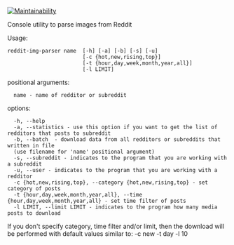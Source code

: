 [![Maintainability](https://api.codeclimate.com/v1/badges/92d18413fdc52546576d/maintainability)](https://codeclimate.com/github/qmka/reddit-pars/maintainability)

Console utility to parse images from Reddit

Usage:
```
reddit-img-parser name  [-h] [-a] [-b] [-s] [-u]
                        [-c {hot,new,rising,top}]
                        [-t {hour,day,week,month,year,all}] 
                        [-l LIMIT]
```

positional arguments:
```
  name - name of redditor or subreddit
```

options:
```
  -h, --help
  -a, --statistics - use this option if you want to get the list of redditors that posts to subreddit
  -b, --batch  - download data from all redditors or subreddits that written in file
  (use filename for 'name' positional argument)
  -s, --subreddit - indicates to the program that you are working with a subreddit
  -u, --user - indicates to the program that you are working with a redditor
  -c {hot,new,rising,top}, --category {hot,new,rising,top} - set category of posts
  -t {hour,day,week,month,year,all}, --time {hour,day,week,month,year,all} - set time filter of posts
  -l LIMIT, --limit LIMIT - indicates to the program how many media posts to download
```

If you don't specify category, time filter and/or limit, then the download will be performed with default values similar to: -c new -t day -l 10
